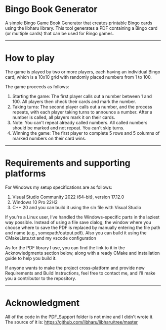 # Bingo Book Generator

A simple Bingo Game Book Generator that creates printable Bingo cards using the libharu library. This tool generates a PDF containing a Bingo card (or multiple cards) that can be used for Bingo games.

---
# How to play

The game is played by two or more players, each having an individual Bingo card, which is a 10x10 grid with randomly placed numbers from 1 to 100.

The game proceeds as follows:


1. Starting the game: The first player calls out a number between 1 and 100. 
	All players then check their cards and mark the number.
2. Taking turns: The second player calls out a number, and the process repeats, 
	with each player taking turns to announce a number. After a number is called, 
	all players mark it on their cards.
3. Note: You can't repeat already called numbers. All called numbers should 
	be marked and not repeat. You can't skip turns.
4. Winning the game: The first player to complete 5 rows and 5 columns of 
	marked numbers on their card wins.

---
# Requirements and supporting platforms

For Windows my setup specifications are as follows:


1. Visual Studio Community 2022 (64-bit), version 17.12.0
2. Windows 10 Pro 22H2
3. C++ 20
and you can build it using the sln file with Visual Studio

If you're a Linux user, I’ve handled the Windows-specific parts in the laziest way possible. Instead of using a file save dialog, the window where you choose where to save the PDF is replaced by manually entering the file path and name (e.g., somepath/output.pdf). Also you can build it using the CMakeLists.txt and my vscode configuration

As for the PDF library I use, you can find the link to it in the Acknowledgments section below, along with a ready CMake and installation guide to help you build it.

If anyone wants to make the project cross-platform and provide new Requirements and Build Instructions, feel free to contact me, and I'll make you a contributor to the repository.

---
# Acknowledgment

All of the code in the PDF_Support folder is not mine and I didn't wrote it.
The source of it is: https://github.com/libharu/libharu/tree/master
